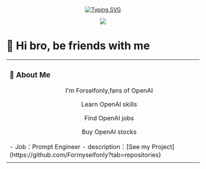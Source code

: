 <div align="center">
  <!-- dynamic typing effect  -->
  <div align="center">
    <a href="https://blog.sunguoqi.com/">
      <img src="https://readme-typing-svg.demolab.com?font=Fira+Code&pause=1000&width=435&lines=print(%22Hello%2C%20World!%22);Have a Good Day!&center=true&size=27" alt="Typing SVG" />
    </a>
  </div>

  <!-- knock code pictures    -->
  <img src="https://cdn.jsdelivr.net/gh/sun0225SUN/sun0225SUN/assets/images/coding.gif" /><br>


<!-- Snake Code Contribution Map  -->




</div>

#  🙋 Hi bro, be friends with me

<table>
<tr><td>


<!-- About me  -->

### 🤺 About Me
<div align="center">
<p>&emsp;&emsp;I'm Forselfonly,fans of OpenAI</p>
<p>&emsp;&emsp;Learn OpenAI skills</p>
<p>&emsp;&emsp;Find OpenAI jobs</p>
<p>&emsp;&emsp;Buy OpenAI stocks</p>
</div>
  - Job：Prompt Engineer
  - description：[See my Project](https://github.com/Formyselfonly?tab=repositories)

</td></tr>

<tr>
<td>




















